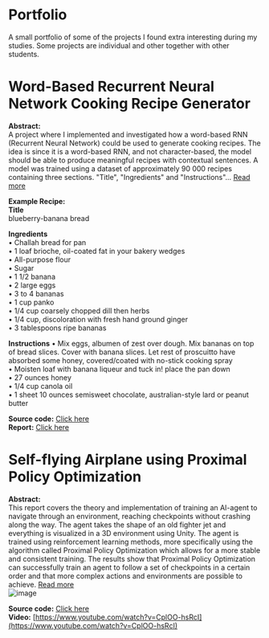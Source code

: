 # Portfolio
A small portfolio of some of the projects I found extra interesting during my studies. Some projects are individual and other together with other students.

# Word-Based Recurrent Neural Network Cooking Recipe Generator
**Abstract:**  
A project where I implemented and investigated how a word-based RNN (Recurrent
Neural Network) could be used to generate cooking recipes. The idea is since
it is a word-based RNN, and not character-based, the model should be able to
produce meaningful recipes with contextual sentences. A model was trained
using a dataset of approximately 90 000 recipes containing three sections.
"Title", "Ingredients" and "Instructions"… [Read more](https://link-url-here.org)

**Example Recipe:**  
**Title**  
blueberry-banana bread  

**Ingredients**  
• Challah bread for pan  
• 1 loaf brioche, oil-coated fat in your bakery wedges  
• All-purpose flour  
• Sugar  
• 1 1/2 banana  
• 2 large eggs  
• 3 to 4 bananas  
• 1 cup panko  
• 1/4 cup coarsely chopped dill then herbs  
• 1/4 cup, discoloration with fresh hand ground ginger  
• 3 tablespoons ripe bananas  

**Instructions**
• Mix eggs, albumen of zest over dough. Mix bananas on top of bread slices. Cover with banana slices. Let rest of proscuitto have absorbed some honey, covered/coated with no-stick cooking spray  
• Moisten loaf with banana liqueur and tuck in! place the pan down  
• 27 ounces honey  
• 1/4 cup canola oil  
• 1 sheet 10 ounces semisweet chocolate, australian-style lard or peanut butter  

**Source code:** [Click here](https://github.com/emibr678/Portfolio/tree/main/recipe-generator/tdde16-project-recipe-generator-main)  
**Report:** [Click here](https://github.com/emibr678/Portfolio/blob/main/recipe-generator/tdde16-project-recipe-generator-main/TDDE16_project_report_emibr678.pdf)  

# Self-flying Airplane using Proximal Policy Optimization
**Abstract:**  
This report covers the theory and implementation of training an AI-agent to navigate through an environment, reaching checkpoints without crashing along the way. The agent takes the shape of an old fighter jet and everything is visualized in a 3D environment using Unity. The agent is trained using reinforcement learning methods, more specifically using the algorithm called Proximal Policy Optimization which allows for a more stable and consistent training. The results show that Proximal Policy Optimization can successfully train an agent to follow a set of checkpoints in a certain order and that more complex actions and environments are possible to achieve. [Read more](https://github.com/emibr678/Portfolio/blob/main/self-flying-airplane-ppo/TNM095___Project__danhu028__drika827__emibr678_%20(2).pdf)  
![image](https://user-images.githubusercontent.com/55993222/161951366-7fd4e2fc-ba29-4e5a-aa2e-57bbd483405a.png)

**Source code:** [Click here](https://gitlab.liu.se/emibr678/tnm095-ai-plane.git)  
**Video:** [https://www.youtube.com/watch?v=CplOO-hsRcI](https://www.youtube.com/watch?v=CplOO-hsRcI)  

